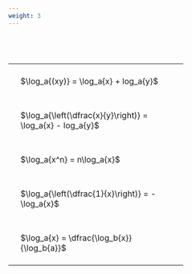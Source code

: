 ```yaml
---
weight: 3
---
```


#  
<br>
<style type="text/css">
#T_aea47 th.col_heading {
  text-align: left;
  font-size: 1em;
}
#T_aea47 td {
  text-align: left;
  font-size: 1em;
  padding: 1.5em;
}
#T_aea47_row0_col0, #T_aea47_row1_col0, #T_aea47_row2_col0, #T_aea47_row3_col0, #T_aea47_row4_col0 {
  width: 300px;
  white-space: pre-wrap;
}
</style>
<table id="T_aea47">
  <thead>
  </thead>
  <tbody>
    <tr>
      <td id="T_aea47_row0_col0" class="data row0 col0" >$\log_a{(xy)} = \log_a{x} + log_a{y}$</td>
    </tr>
    <tr>
      <td id="T_aea47_row1_col0" class="data row1 col0" >$\log_a{\left(\dfrac{x}{y}\right)} = \log_a{x} - log_a{y}$</td>
    </tr>
    <tr>
      <td id="T_aea47_row2_col0" class="data row2 col0" >$\log_a{x^n} = n\log_a{x}$</td>
    </tr>
    <tr>
      <td id="T_aea47_row3_col0" class="data row3 col0" >$\log_a{\left(\dfrac{1}{x}\right)} = -\log_a{x}$</td>
    </tr>
    <tr>
      <td id="T_aea47_row4_col0" class="data row4 col0" >$\log_a{x} = \dfrac{\log_b{x}}{\log_b{a}}$</td>
    </tr>
  </tbody>
</table>
